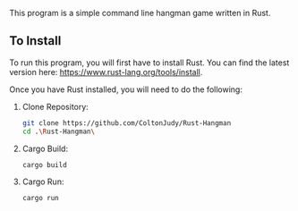 This program is a simple command line hangman game written in Rust.

## To Install
To run this program, you will first have to install Rust. You can find the latest version here: https://www.rust-lang.org/tools/install.

Once you have Rust installed, you will need to do the following:

1. Clone Repository:

   ```bash
   git clone https://github.com/ColtonJudy/Rust-Hangman
   cd .\Rust-Hangman\

2. Cargo Build:

   ```bash
   cargo build
   
3. Cargo Run:

   ```bash
   cargo run
